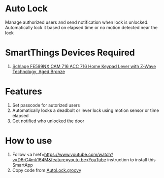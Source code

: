 # Auto Lock
Manage authorized users and send notification when lock is unlocked. Automatically lock it based on elapsed time or no motion detected near the lock

# SmartThings Devices Required
1. <a href="http://www.amazon.com/gp/product/B0083GJ19E/ref=as_li_tl?ie=UTF8&camp=1789&creative=9325&creativeASIN=B0083GJ19E&linkCode=as2&tag=smartthings00-20&linkId=HG64DSA3QJRNS4YQ">Schlage FE599NX CAM 716 ACC 716 Home Keypad Lever with Z-Wave Technology, Aged Bronze</a><img src="http://ir-na.amazon-adsystem.com/e/ir?t=smartthings00-20&l=as2&o=1&a=B0083GJ19E" width="1" height="1" border="0" alt="" style="border:none !important; margin:0px !important;" />

# Features
1. Set passcode for autorized users
2. Automatically locks a deadbolt or lever lock using motion sensor or time elapsed
3. Get notified who unlocked the door

# How to use
1. Follow <a href=https://www.youtube.com/watch?v=D6rG4mk164M&feature=youtu.be>YouTube</a> instruction to install this SmartApp
2. Copy code from <a href=https://github.com/vvbox/SmartThings/blob/master/HumidityControl.groovy>AutoLock.groovy</a>
